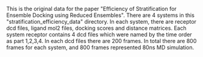 This is the original data for the paper "Efficiency of Stratification for Ensemble Docking using Reduced Ensembles".
There are 4 systems in this "stratification_efficiency_data" directory. In each system, there are receptor dcd files, ligand mol2 files,
docking scores and distance matrices.
Each system receptor contains 4 dcd files which were named by the time order as part 1,2,3,4. 
In each dcd files there are 200 frames. In total there are 800 frames for each system, and 800 frames represented 80ns MD simulation.
